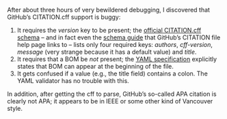 After about three hours of very bewildered debugging,
I discovered that GitHub’s CITATION.cff support is buggy:

1. It requires the *version* key to be present;
   the [official CITATION.cff schema](https://github.com/citation-file-format/citation-file-format/blob/main/schema.json)
   – and in fact even the [schema guide](https://github.com/citation-file-format/citation-file-format/blob/main/schema-guide.md)
   that GitHub’s CITATION file help page links to –
   lists only four required keys: *authors*, *cff-version*, *message*
   (very strange because it has a default value) and *title*.
2. It requires that a BOM be *not* present;
   the [YAML specification](http://yaml.org/spec/1.2/spec.html)
   explicitly states that BOM can appear at the beginning of the file.
3. It gets confused if a value (e.g., the title field) contains a colon.
   The YAML validator has no trouble with this.

In addition, after getting the cff to parse,
GitHub’s so-called APA citation is clearly not APA;
it appears to be in IEEE or some other kind of Vancouver style.

